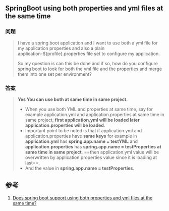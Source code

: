 ﻿## SpringBoot using both properties and yml files at the same time



### 问题

> I have a spring boot application and I want to use both a yml file for my application properties and also a plain application-${profile}.properties file set to configure my application.
>
> So my question is can this be done and if so, how do you configure spring boot to look for both the yml file and the properties and merge them into one set per environment?



### 答案

> **Yes You can use both at same time in same project.**
>
> - When you use both YML and properties at same time, say for example
>   application.yml and application.properties at same time in same
>   project, **first application.yml will be loaded later
>   application.properties will be loaded**.
> - Important point to be noted is that if application.yml and application.properties have **same keys** for example in **application.yml** has **spring.app.name = testYML** and **application.properties** has **spring.app.name = testProperties** **at same time in same project**, ==then application.yml value will be overwritten by application.properties value since it is loading at last==.
> - And the value in **spring.app.name = testProperties**.



## 参考

1. [Does spring boot support using both properties and yml files at the same time?](https://stackoverflow.com/questions/25231918/does-spring-boot-support-using-both-properties-and-yml-files-at-the-same-time)
